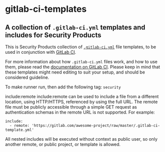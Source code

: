 # gitlab-ci-templates

## A collection of `.gitlab-ci.yml` templates and includes for Security Products

This is Security Products collection of [`.gitlab-ci.yml`][ci-docs] file templates,
to be used in conjunction with [GitLab CI][gl-ci].

For more information about how `.gitlab-ci.yml` files work, and how to use them,
please read the [documentation on GitLab CI][ci-docs]. Please keep in mind that
these templates might need editing to suit your setup, and should be considered
guideline.

[ci-docs]: http://docs.gitlab.com/ce/ci/
[gl-ci]: https://about.gitlab.com/gitlab-ci/


To make runner run, then add the following tag: `security`


include:remote
include:remote can be used to include a file from a different location, using HTTP/HTTPS, referenced by using the full URL. The remote file must be publicly accessible through a simple GET request as authentication schemas in the remote URL is not supported. For example:

```
include:
  - remote: 'https://gitlab.com/awesome-project/raw/master/.gitlab-ci-template.yml'
```

All nested includes will be executed without context as public user, so only another remote, or public project, or template is allowed.
